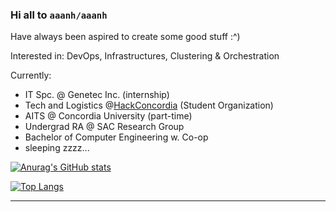 ### Hi all to `aaanh/aaanh`

Have always been aspired to create some good stuff :^)

Interested in: DevOps, Infrastructures, Clustering & Orchestration

Currently:
- IT Spc. @ Genetec Inc. (internship)
- Tech and Logistics @[HackConcordia](https://github.com/HackConcordia) (Student Organization)
- AITS @ Concordia University (part-time)
- Undergrad RA @ SAC Research Group
- Bachelor of Computer Engineering w. Co-op
- sleeping zzzz...

[![Anurag's GitHub stats](https://github-readme-stats.vercel.app/api?username=aaanh&theme=radical&show_icons=true)](https://github.com/anuraghazra/github-readme-stats)

[![Top Langs](https://github-readme-stats.vercel.app/api/top-langs/?username=aaanh&theme=radical&layout=compact&hide=jupyter%20notebook,html)](https://github.com/anuraghazra/github-readme-stats)

<hr />

